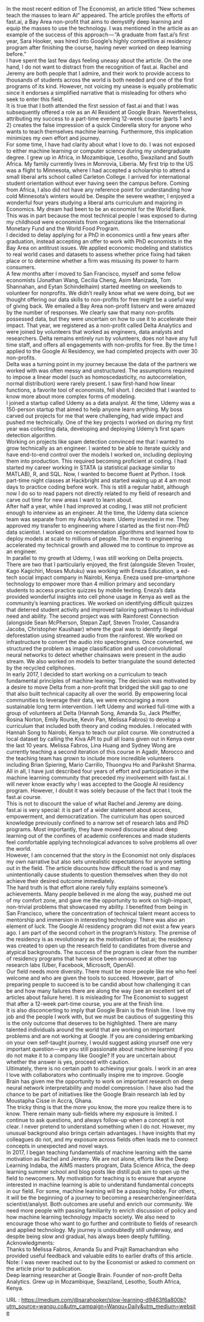  In the most recent edition of The Economist, an article titled “New schemes teach the masses to learn AI” appeared. The article profiles the efforts of fast.ai, a Bay Area non-profit that aims to demystify deep learning and equip the masses to use the technology. I was mentioned in the article as an example of the success of this approach — “A graduate from fast.ai’s first year, Sara Hooker, was hired into Google’s highly competitive ai residency program after finishing the course, having never worked on deep learning before.”  
    I have spent the last few days feeling uneasy about the article. On the one hand, I do not want to distract from the recognition of fast.ai. Rachel and Jeremy are both people that I admire, and their work to provide access to thousands of students across the world is both needed and one of the first programs of its kind. However, not voicing my unease is equally problematic since it endorses a simplified narrative that is misleading for others who seek to enter this field.  
    It is true that I both attended the first session of fast.ai and that I was subsequently offered a role as an AI Resident at Google Brain. Nevertheless, attributing my success to a part-time evening 12-week course (parts 1 and 2) creates the false impression of a quick Cinderella story for anyone who wants to teach themselves machine learning. Furthermore, this implication minimizes my own effort and journey.  
    For some time, I have had clarity about what I love to do. I was not exposed to either machine learning or computer science during my undergraduate degree. I grew up in Africa, in Mozambique, Lesotho, Swaziland and South Africa. My family currently lives in Monrovia, Liberia. My first trip to the US was a flight to Minnesota, where I had accepted a scholarship to attend a small liberal arts school called Carleton College. I arrived for international student orientation without ever having seen the campus before. Coming from Africa, I also did not have any reference point for understanding how cold Minnesota’s winters would be. Despite the severe weather, I enjoyed a wonderful four years studying a liberal arts curriculum and majoring in Economics. My dream had been to be an economist for the World Bank. This was in part because the most technical people I was exposed to during my childhood were economists from organizations like the International Monetary Fund and the World Food Program.  
    I decided to delay applying for a PhD in economics until a few years after graduation, instead accepting an offer to work with PhD economists in the Bay Area on antitrust issues. We applied economic modeling and statistics to real world cases and datasets to assess whether price fixing had taken place or to determine whether a firm was misusing its power to harm consumers.  
    A few months after I moved to San Francisco, myself and some fellow economists (Jonathan Wang, Cecilia Cheng, Asim Manizada, Tom Shannahan, and Eytan Schindelhaim) started meeting on weekends to volunteer for nonprofits. We didn’t really know what we were doing, but we thought offering our data skills to non-profits for free might be a useful way of giving back. We emailed a Bay Area non-profit listserv and were amazed by the number of responses. We clearly saw that many non-profits possessed data, but they were uncertain on how to use it to accelerate their impact. That year, we registered as a non-profit called Delta Analytics and were joined by volunteers that worked as engineers, data analysts and researchers. Delta remains entirely run by volunteers, does not have any full time staff, and offers all engagements with non-profits for free. By the time I applied to the Google AI Residency, we had completed projects with over 30 non-profits.  
    Delta was a turning point in my journey because the data of the partners we worked with was often messy and unstructured. The assumptions required to impose a linear model (such as homoscedasticity, no autocorrelation, normal distribution) were rarely present. I saw first-hand how linear functions, a favorite tool of economists, fell short. I decided that I wanted to know more about more complex forms of modeling.  
    I joined a startup called Udemy as a data analyst. At the time, Udemy was a 150-person startup that aimed to help anyone learn anything. My boss carved out projects for me that were challenging, had wide impact and pushed me technically. One of the key projects I worked on during my first year was collecting data, developing and deploying Udemy’s first spam detection algorithm.  
    Working on projects like spam detection convinced me that I wanted to grow technically as an engineer. I wanted to be able to iterate quickly and have end-to-end control over the models I worked on, including deploying them into production. This required becoming proficient at coding. I had started my career working in STATA (a statistical package similar to MATLAB), R, and SQL. Now, I wanted to become fluent at Python. I took part-time night classes at Hackbright and started waking up at 4 am most days to practice coding before work. This is still a regular habit, although now I do so to read papers not directly related to my field of research and carve out time for new areas I want to learn about.  
    After half a year, while I had improved at coding, I was still not proficient enough to interview as an engineer. At the time, the Udemy data science team was separate from my Analytics team. Udemy invested in me. They approved my transfer to engineering where I started as the first non-PhD data scientist. I worked on recommendation algorithms and learned how to deploy models at scale to millions of people. The move to engineering accelerated my technical growth and allowed me to continue to improve as an engineer.  
    In parallel to my growth at Udemy, I was still working on Delta projects. There are two that I particularly enjoyed, the first (alongside Steven Troxler, Kago Kagichiri, Moses Mutuku) was working with Eneza Education, a ed-tech social impact company in Nairobi, Kenya. Eneza used pre-smartphone technology to empower more than 4 million primary and secondary students to access practice quizzes by mobile texting. Eneza’s data provided wonderful insights into cell phone usage in Kenya as well as the community’s learning practices. We worked on identifying difficult quizzes that deterred student activity and improved tailoring pathways to individual need and ability. The second project was with Rainforest Connection (alongside Sean McPherson, Stepan Zapf, Steven Troxler, Cassandra Jacobs, Christopher Kaushaar) where the goal was to identify illegal deforestation using streamed audio from the rainforest. We worked on infrastructure to convert the audio into spectrograms. Once converted, we structured the problem as image classification and used convolutional neural networks to detect whether chainsaws were present in the audio stream. We also worked on models to better triangulate the sound detected by the recycled cellphones.  
    In early 2017, I decided to start working on a curriculum to teach fundamental principles of machine learning. The decision was motivated by a desire to move Delta from a non-profit that bridged the skill gap to one that also built technical capacity all over the world. By empowering local communities to leverage their data, we were encouraging a more sustainable long term intervention. I left Udemy and worked full-time with a group of volunteers at Delta (Hannah Song, Amanda Su, Jack Pfeiffer, Rosina Norton, Emily Rourke, Kevin Pan, Melissa Fabros) to develop a curriculum that included both theory and coding modules. I relocated with Hannah Song to Nairobi, Kenya to teach our pilot course. We constructed a local dataset by calling the Kiva API to pull all loans given out in Kenya over the last 10 years. Melissa Fabros, Lina Huang and Sydney Wong are currently teaching a second iteration of this course in Agadir, Morocco and the teaching team has grown to include more incredible volunteers including Brian Spiering, Mario Carrillo, Thuongvu Ho and Parikshit Sharma.  
    All in all, I have just described four years of effort and participation in the machine learning community that preceded my involvement with fast.ai. I will never know exactly why I was accepted to the Google AI residency program. However, I doubt it was solely because of the fact that I took the fast.ai course.  
    This is not to discount the value of what Rachel and Jeremy are doing. fast.ai is very special: it is part of a wider statement about access, empowerment, and democratization. The curriculum has open sourced knowledge previously confined to a narrow set of research labs and PhD programs. Most importantly, they have moved discourse about deep learning out of the confines of academic conferences and made students feel comfortable applying technological advances to solve problems all over the world.  
    However, I am concerned that the story in the Economist not only displaces my own narrative but also sets unrealistic expectations for anyone setting out in the field. The article discounts how difficult the road is and may unintentionally cause students to question themselves when they do not achieve their desired outcome immediately.  
    The hard truth is that effort alone rarely fully explains someone’s achievements. Many people believed in me along the way, pushed me out of my comfort zone, and gave me the opportunity to work on high-impact, non-trivial problems that showcased my ability. I benefited from being in San Francisco, where the concentration of technical talent meant access to mentorship and immersion in interesting technology. There was also an element of luck. The Google AI residency program did not exist a few years ago. I am part of the second cohort in the program’s history. The premise of the residency is as revolutionary as the motivation of fast.ai; the residency was created to open up the research field to candidates from diverse and atypical backgrounds. The success of the program is clear from the number of residency programs that have since been announced at other top research labs (Uber, Facebook, Microsoft, OpenAI).  
    Our field needs more diversity. There must be more people like me who feel welcome and who are given the tools to succeed. However, part of preparing people to succeed is to be candid about how challenging it can be and how many failures there are along the way (see an excellent set of articles about failure here). It is misleading for The Economist to suggest that after a 12-week part-time course, you are at the finish line.  
    It is also disconcerting to imply that Google Brain is the finish line. I love my job and the people I work with, but we must be cautious of suggesting this is the only outcome that deserves to be highlighted. There are many talented individuals around the world that are working on important problems and are not working at Google. If you are considering embarking on your own self-taught journey, I would suggest asking yourself one very important question — are you still passionate about machine learning if you do not make it to a company like Google? If you are uncertain about whether the answer is yes, proceed with caution.  
    Ultimately, there is no certain path to achieving your goals. I work in an area I love with collaborators who continually inspire me to improve. Google Brain has given me the opportunity to work on important research on deep neural network interpretability and model compression. I have also had the chance to be part of initiatives like the Google Brain research lab led by Moustapha Cisse in Accra, Ghana.  
    The tricky thing is that the more you know, the more you realize there is to know. There remain many sub-fields where my exposure is limited. I continue to ask questions, and always follow-up when a concept is not clear. I never pretend to understand something when I do not. However, my unusual background also brings certain advantages. I have insights that my colleagues do not, and my exposure across fields often leads me to connect concepts in unexpected and novel ways.  
    In 2017, I began teaching fundamentals of machine learning with the same motivation as Rachel and Jeremy. We are not alone, efforts like the Deep Learning Indaba, the AIMS masters program, Data Science Africa, the deep learning summer school and blog posts like distill.pub aim to open up the field to newcomers. My motivation for teaching is to ensure that anyone interested in machine learning is able to understand fundamental concepts in our field. For some, machine learning will be a passing hobby. For others, it will be the beginning of a journey to becoming a researcher/engineer/data scientist/analyst. Both outcomes are useful and enrich our community. We need more people with passing familiarity to enrich discussion of policy and how machine learning technology impacts society. We also need to encourage those who want to go further and contribute to fields of research and applied technology. My journey is undoubtedly still underway, and despite being slow and gradual, has always been deeply fulfilling.  
    Acknowledgments:  
    Thanks to Melissa Fabros, Amanda Su and Prajit Ramachandran who provided useful feedback and valuable edits to earlier drafts of this article.  
    Note: I was never reached out to by the Economist or asked to comment on the article prior to publication.  
    Deep learning researcher at Google Brain. Founder of non-profit Delta Analytics. Grew up in Mozambique, Swaziland, Lesotho, South Africa, Kenya.  
    
  URL : https://medium.com/@sarahooker/slow-learning-d9463f6a800b?utm_source=wanqu.co&utm_campaign=Wanqu+Daily&utm_medium=website